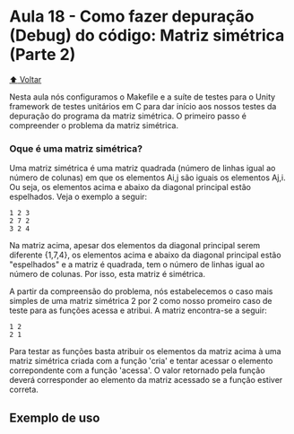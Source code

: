 # Aula 18 - Como fazer depuração (Debug) do código: Matriz simétrica (Parte 2)

[:arrow_up: Voltar](https://github.com/Geofisicando/C-orientado-a-testes#%C3%ADndice)

Nesta aula nós configuramos o Makefile e a suíte de testes para o Unity framework de testes unitários em C para dar início aos nossos
testes da depuração do programa da matriz simétrica. O primeiro passo é compreender o problema da  matriz simétrica.

### Oque é uma matriz simétrica?

Uma matriz simétrica é uma matriz quadrada (número de linhas igual ao número de colunas) em que os elementos Ai,j são iguais os elementos
Aj,i. Ou seja, os elementos acima e abaixo da diagonal principal estão espelhados. Veja o exemplo a seguir:

```
1 2 3
2 7 2
3 2 4
```

Na matriz acima, apesar dos elementos da diagonal principal serem diferente {1,7,4}, os elementos acima e abaixo da diagonal principal estão "espelhados"
e a matriz é quadrada, tem o número de linhas igual ao número de colunas. Por isso, esta matriz é simétrica.

A partir da compreensão do problema, nós estabelecemos o caso mais simples de uma matriz simétrica 2 por 2 como nosso promeiro caso de teste
para as funções acessa e atribui. A matriz encontra-se a seguir:

```
1 2
2 1
```

Para testar as funções basta atribuir os elementos da matriz acima à uma matriz simétrica criada com a função 'cria' e tentar acessar
o elemento correpondente com a função 'acessa'. O valor retornado pela função deverá corresponder ao elemento da matriz acessado se a função
estiver correta.

## Exemplo de uso
